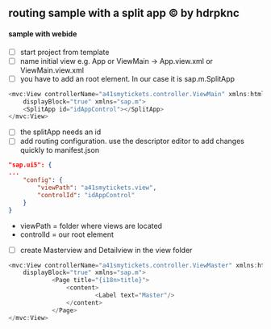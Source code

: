 
## routing sample with a split app :copyright: by hdrpknc

#### sample with webide
- [ ] start project from template
- [ ] name initial view e.g. App or ViewMain -> App.view.xml or ViewMain.view.xml
- [ ] you have to add an root element. In our case it is sap.m.SplitApp
```javascript
<mvc:View controllerName="a41smytickets.controller.ViewMain" xmlns:html="http://www.w3.org/1999/xhtml" xmlns:mvc="sap.ui.core.mvc"
	displayBlock="true" xmlns="sap.m">
	<SplitApp id="idAppControl"></SplitApp>
</mvc:View>
```
- [ ] the splitApp needs an id 
- [ ] add routing configuration. use the descriptor editor to add changes quickly to manifest.json 
```JSON
"sap.ui5": {
...
	"config": {
		"viewPath": "a41smytickets.view",
		"controlId": "idAppControl"
	}
}
```
* viewPath = folder where views are located
* controlId = our root element
- [ ] create Masterview and Detailview in the view folder
```javascript
<mvc:View controllerName="a41smytickets.controller.ViewMaster" xmlns:html="http://www.w3.org/1999/xhtml" xmlns:mvc="sap.ui.core.mvc"
	displayBlock="true" xmlns="sap.m">
			<Page title="{i18n>title}">
				<content>
						<Label text="Master"/>
				</content>
			</Page>
</mvc:View>
```
